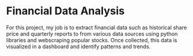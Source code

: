# Financial Data Analysis
For this project, my job is to extract financial data such as historical share price and quarterly reports to from various data sources using python libraries and webscraping popular stocks. Once collected, this data is visualized in a dashboard and identify patterns and trends.
